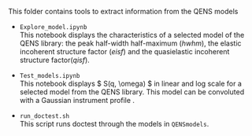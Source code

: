 This folder contains tools to extract information from the QENS models

- `Explore_model.ipynb`   
  This notebook displays the characteristics of 
  a selected model of the QENS library: the peak half-width half-maximum 
  (*hwhm*), the elastic incoherent structure factor (*eisf*) and the 
  quasielastic incoherent structure factor(*qisf*).

- `Test_models.ipynb`  
  This notebook displays $ S(q, \omega) $ in linear and log scale for a selected 
  model from the QENS library. This model can be convoluted with a Gaussian 
  instrument profile .

- `run_doctest.sh`  
  This script runs doctest through the models in `QENSmodels`.